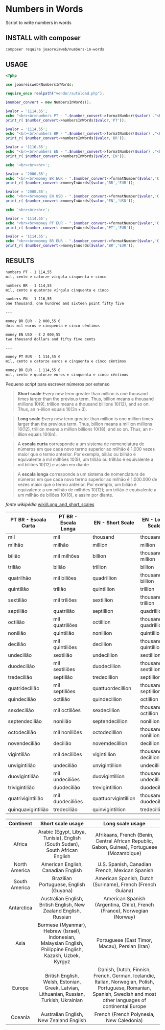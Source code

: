 # Numbers in Words
Script to write numbers in words

## INSTALL with composer
```bash
composer require joaoreisweb/numbers-in-words
```

## USAGE
```php
<?php

use joaoreisweb\NumbersInWords;

require_once realpath("vendor/autoload.php");

$number_convert = new NumbersInWords();

$valor = '1114.55';
echo "<br><br>numbers PT - ".$number_convert->formatNumber($valor) ."<br>";
print_r( $number_convert->numbersInWords($valor,'PT'));

$valor = '1114.55';
echo "<br><br>numbers BR - ".$number_convert->formatNumber($valor) ."<br>";
print_r( $number_convert->numbersInWords($valor,'BR'));

$valor = '1116.55';
echo "<br><br>numbers EN - ".$number_convert->formatNumber($valor) ."<br>";
print_r( $number_convert->numbersInWords($valor,'EN'));

echo '<br><br><hr>';

$valor = '2000.55';
echo "<br><br>money BR EUR - ".$number_convert->formatNumber($valor,'€') ."<br>";
print_r( $number_convert->moneyInWords($valor,'BR','EUR'));

$valor = '2000.55';
echo "<br><br>money EN USD - ".$number_convert->formatNumber($valor,'€', 2, ' ','left') ."<br>";
print_r( $number_convert->moneyInWords($valor,'EN','USD'));

echo '<br><br><hr>';

$valor = '1114.55';
echo "<br><br>money PT EUR - ".$number_convert->formatNumber($valor,'€') ."<br>";
print_r( $number_convert->moneyInWords($valor,'PT','EUR'));

$valor = '1114.55';
echo "<br><br>money BR EUR - ".$number_convert->formatNumber($valor,'€') ."<br>";
print_r( $number_convert->moneyInWords($valor,'BR','EUR'));
```
## RESULTS
```bash
numbers PT - 1 114,55
mil, cento e catorze vírgula cinquenta e cinco

numbers BR - 1 114,55
mil, cento e quatorze vírgula cinquenta e cinco

numbers EN - 1 116,55
one thousand, one hundred and sixteen point fifty five

---

money BR EUR - 2 000,55 €
dois mil euros e cinquenta e cinco cêntimos

money EN USD - € 2 000,55
two thousand dollars and fifty five cents

---

money PT EUR - 1 114,55 €
mil, cento e catorze euros e cinquenta e cinco cêntimos

money BR EUR - 1 114,55 €
mil, cento e quatorze euros e cinquenta e cinco cêntimos
```


Pequeno script para escrever números por extenso


> **Short scale**
> Every new term greater than million is one thousand times larger than the previous term. 
> Thus, billion means a thousand millions 10(9), trillion means a thousand billions 10(12), and so on. 
> Thus, an n-illion equals 10(3n + 3).

> **Long scale**
> Every new term greater than million is one million times larger than the previous term. 
> Thus, billion means a million millions 10(12), trillion means a million billions 10(18), and so on. 
> Thus, an n-illion equals 10(6n). 


> A **escala curta** corresponde a um sistema de nomenclatura de números em que cada novo termo superior ao milhão é 1.000 vezes maior que o termo anterior. 
> Por exemplo, bilião ou bilhão é equivalente a mil milhões 10(9), um trilião ou trilhão é equivalente a mil biliões 10(12) e assim em diante.

> A **escala longa** corresponde a um sistema de nomenclatura de números em que cada novo termo superior ao milhão é 1.000.000 de vezes maior que o termo anterior. 
> Por exemplo, um bilião é equivalente a um milhão de milhões 10(12); um trilião é equivalente a um milhão de biliões 10(18), e assim por diante.



*fonte wikipédia* [wiki/Long_and_short_scales](https://en.wikipedia.org/wiki/Long_and_short_scales)


| PT BR - Escala Curta | PT BR - Escala Longa |   | EN - Short Scale     | EN - Long Scale       |
|----------------------|----------------------|---|----------------------|-----------------------|
| mil                  | mil                  |   | thousand             | thousand              |
| milhão               | milhão               |   | million              | million               |
| bilião               | mil milhões          |   | billion              | thousand million      |
| trilião              | bilião               |   | trillion             | billion               |
| quatrilhão           | mil biliões          |   | quadrillion          | thousand billion      |
| quintilião           | trilião              |   | quintillion          | trillion              |
| sextilião            | mil triliões         |   | sextillion           | thousand trillion     |
| septilião            | quatrilião           |   | septillion           | quadrillion           |
| octilião             | mil quatriliões      |   | octillion            | thousand quadrillion  |
| nonilião             | quintilião           |   | nonillion            | quintillion           |
| decilião             | mil quintiliões      |   | decillion            | thousand quintillion  |
| undecilião           | sextilião            |   | undecillion          | sextillion            |
| duodecilião          | mil sextiliões       |   | duodecillion         | thousand sextillion   |
| tredecilião          | septilião            |   | tredecillion         | septillion            |
| quatridecilião       | mil septiliões       |   | quattuordecillion    | thousand septillion   |
| quindecilião         | octilião             |   | quindecillion        | octillion             |
| sexdecilião          | mil octiliões        |   | sexdecillion         | thousand octillion    |
| septendecilião       | nonilião             |   | septendecillion      | nonillion             |
| octodecilião         | mil noniliões        |   | octodecillion        | thousand nonillion    |
| novendecilião        | decilião             |   | novemdecillion       | decillion             |
| vigintilião          | mil deciliões        |   | vigintillion         | thousand decillion    |
| unvigintilião        | undecilião           |   | unvigintillion       | undecillion           |
| duovigintilião       | mil undeciliões      |   | duovigintillion      | thousand undecillion  |
| trivigintilião       | duodecilião          |   | trevigintillion      | duodecillion          |
| quatrivigintilião    | mil duodeciliões     |   | quattuorvigintillion | thousand duodecillion |
| quinquavigintilião   | tredecilião          |   | quinvigintillion     | tredecillion          |

|   Continent   |                                               Short scale usage                                              |                                                                           Long scale usage                                                                           |
|:-------------:|:------------------------------------------------------------------------------------------------------------:|:--------------------------------------------------------------------------------------------------------------------------------------------------------------------:|
| Africa        | Arabic (Egypt, Libya, Tunisia), English (South Sudan), South African English                                 | Afrikaans, French (Benin, Central African Republic, Gabon, Guinea), Portuguese (Mozambique)                                                                          |
| North America | American English, Canadian English                                                                           | U.S. Spanish, Canadian French, Mexican Spanish                                                                                                                       |
| South America | Brazilian Portuguese, English (Guyana)                                                                       | American Spanish, Dutch (Suriname), French (French Guiana)                                                                                                           |
| Antarctica    | Australian English, British English, New Zealand English, Russian                                            | American Spanish (Argentina, Chile), French (France), Norwegian (Norway)                                                                                             |
| Asia          | Burmese (Myanmar), Hebrew (Israel), Indonesian, Malaysian English, Philippine English, Kazakh, Uzbek, Kyrgyz | Portuguese (East Timor, Macau), Persian (Iran)                                                                                                                       |
| Europe        | British English, Welsh, Estonian, Greek, Latvian, Lithuanian, Russian, Turkish, Ukrainian                    | Danish, Dutch, Finnish, French, German, Icelandic, Italian, Norwegian, Polish, Portuguese, Romanian, Spanish, Swedish and most other languages of continental Europe |
| Oceania       | Australian English, New Zealand English                                                                      | French (French Polynesia, New Caledonia)                                                                                                                             |
